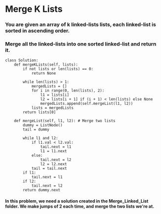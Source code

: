 # Merge K Lists

### You are given an array of k linked-lists lists, each linked-list is sorted in ascending order.

### Merge all the linked-lists into one sorted linked-list and return it.


```
class Solution:
    def mergeKLists(self, lists):
        if not lists or len(lists) == 0:
            return None

        while len(lists) > 1:
            mergedLists = []
            for i in range(0, len(lists), 2):
                l1 = lists[i]
                l2 = lists[i + 1] if (i + 1) < len(lists) else None
                mergedLists.append(self.mergeList(l1, l2))
            lists = mergedLists
        return lists[0]

    def mergeList(self, l1, l2): # Merge two lists
        dummy = ListNode()
        tail = dummy

        while l1 and l2:
            if l1.val < l2.val:
                tail.next = l1
                l1 = l1.next
            else:
                tail.next = l2
                l2 = l2.next
            tail = tail.next
        if l1:
            tail.next = l1
        if l2:
            tail.next = l2
        return dummy.next
```

#### In this problem, we need a solution created in the Merge_Linked_List folder. We make jumps of 2 each time, and merge the two lists we're at.